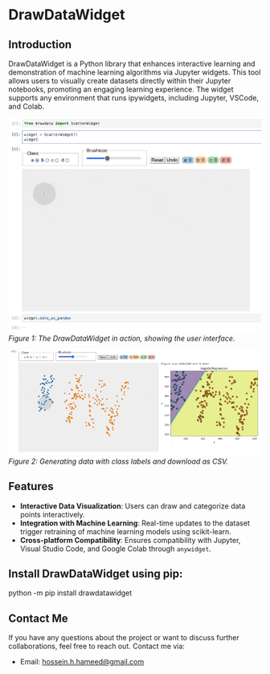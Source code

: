 # DrawDataWidget

## Introduction
DrawDataWidget is a Python library that enhances interactive learning and demonstration of machine learning algorithms via Jupyter widgets. This tool allows users to visually create datasets directly within their Jupyter notebooks, promoting an engaging learning experience. The widget supports any environment that runs ipywidgets, including Jupyter, VSCode, and Colab.

![User Interface](https://github.com/Husseinhhameed/Draw-your-own-data/blob/main/widget.gif)  
*Figure 1: The DrawDataWidget in action, showing the user interface.*

![User Interface](https://github.com/Husseinhhameed/Draw-your-own-data/blob/main/update.gif)  
*Figure 2: Generating data with class labels and download as CSV.*

## Features
- **Interactive Data Visualization**: Users can draw and categorize data points interactively.
- **Integration with Machine Learning**: Real-time updates to the dataset trigger retraining of machine learning models using scikit-learn.
- **Cross-platform Compatibility**: Ensures compatibility with Jupyter, Visual Studio Code, and Google Colab through `anywidget`.

## Install DrawDataWidget using pip:

python -m pip install drawdatawidget


## Contact Me

If you have any questions about the project or want to discuss further collaborations, feel free to reach out. Contact me via:
- Email: hossein.h.hameed@gmail.com
